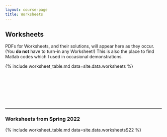 ```yaml
---
layout: course-page
title: Worksheets
---
```


## Worksheets

PDFs for Worksheets, and their solutions, will appear here as they occur.  (You **do not** have to turn-in any Worksheet!)  This is also the place to find Matlab codes which I used in occasional demonstrations.

{% include worksheet_table.md  data=site.data.worksheets %}

<div style="padding-bottom: 100px"></div>

---
### Worksheets from Spring 2022

{% include worksheet_table.md  data=site.data.worksheetsS22 %}
